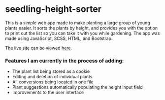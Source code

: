 # seedling-height-sorter
This is a simple web app made to make planting a large group of young plants easier. It sorts the plants by height, and provides you with the option to print out the list so you can take it with you while gardening. The app was made using JavaScript, SCSS, HTML, and Bootstrap. 

The live site can be viewed [here]([https://pages.github.com/](https://superb-druid-b2a311.netlify.app/)).

### Features I am currently in the process of adding:

- The plant list being stored as a cookie
- Editing and deletion of individual plants
- All conversions being located in one file
- Plant suggestions automatically populating the height input field
- Improvements to the user interface

